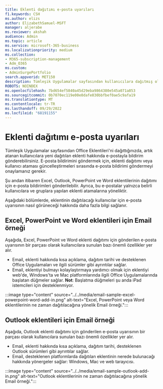 ```yaml
---
title: Eklenti dağıtımı e-posta uyarıları
f1.keywords: CSH
ms.author: elizs
author: ElizabethSamuel-MSFT
manager: aljerabe
ms.reviewer: akshah
audience: Admin
ms.topic: article
ms.service: microsoft-365-business
ms.localizationpriority: medium
ms.collection:
- M365-subscription-management
- Adm_O365
ms.custom:
- AdminSurgePortfolio
search.appverid: MET150
description: Tümleşik Uygulamalar sayfasından kullanıcılara dağıtmış olduğunuz Office Eklentileri hakkında uyarı göndermek için e-posta gönderin.
ROBOTS: NOINDEX
ms.openlocfilehash: 7bd654ef5840a45d29eba9864380e545a071a853
ms.sourcegitcommit: 0b7070ec119e00e0dafe030bbfbef0ae5c9afa19
ms.translationtype: MT
ms.contentlocale: tr-TR
ms.lasthandoff: 09/29/2022
ms.locfileid: "68191155"
---
```

# <a name="add-in-deployment-email-alerts"></a>Eklenti dağıtımı e-posta uyarıları

Tümleşik Uygulamalar sayfasından Office Eklentileri'ni dağıttığınızda, artık atanan kullanıcılara yeni dağıtılan eklenti hakkında e-postayla bildirim gönderebilirsiniz. E-posta bildirimini göndermek için, eklenti dağıtımı veya kullanıcı ataması güncelleştirmeleri sırasında e-posta bildirimi göndermeyi onaylamanız gerekir.

Şu andan itibaren Excel, Outlook, PowerPoint ve Word eklentilerinin dağıtımı için e-posta bildirimleri gönderilebilir. Ayrıca, bu e-postalar yalnızca belirli kullanıcılara ve gruplara yapılan eklenti atamalarına yöneliktir.

Aşağıdaki bölümlerde, eklentinin dağıtılacağı kullanıcılar için e-posta uyarısının nasıl görüneceği hakkında daha fazla bilgi sağlanır.

## <a name="email-sample-for-excel-powerpoint-and-word-add-ins"></a>Excel, PowerPoint ve Word eklentileri için Email örneği

Aşağıda, Excel, PowerPoint ve Word eklenti dağıtımı için gönderilen e-posta uyarısının bir parçası olarak kullanıcılara sunulan bazı önemli özellikler yer alır.

- Email, eklenti hakkında kısa açıklama, dağıtım tarihi ve desteklenen Office Uygulamaları ve ilgili sürümler gibi ayrıntılar sağlar.
- Email, eklentiyi bulmayı kolaylaştırmaya yardımcı olmak için eklentiyi web'de, Windows'ta ve Mac platformlarında ilgili Office Uygulamalarında başlatan düğmeler sağlar. **Not**: Başlatma düğmeleri şu anda iPad istemcileri için desteklenmiyor.

:::image type="content" source="../../media/email-sample-excel-powerpoint-word-add-in.png" alt-text="Excel, PowerPoint veya Word eklentilerinin ne zaman dağıtılacağına yönelik Email örneği.":::

## <a name="email-sample-for-outlook-add-ins"></a>Outlook eklentileri için Email örneği

Aşağıda, Outlook eklenti dağıtımı için gönderilen e-posta uyarısının bir parçası olarak kullanıcılara sunulan bazı önemli özellikler yer alır.

- Email, eklenti hakkında kısa açıklama, dağıtım tarihi, desteklenen Outlook sürümleri gibi ayrıntılar sağlar.
- Email, desteklenen platformlarda dağıtılan eklentinin nerede bulunacağı hakkında yönergeler sağlar: Windows, Mac ve web tarayıcısı.

:::image type="content" source="../../media/email-sample-outlook-add-in.png" alt-text="Outlook eklentilerinin ne zaman dağıtılacağına yönelik Email örneği.":::
